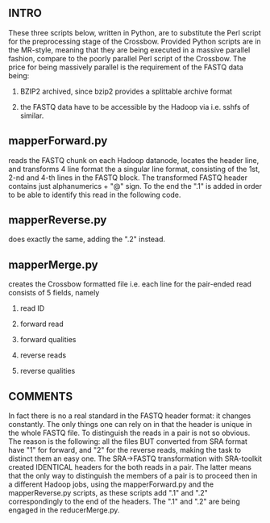 INTRO
-------------
These three scripts below, written in Python, are to substitute the Perl script for the preprocessing stage of the Crossbow.
Provided Python scripts are in the MR-style, meaning that they are being executed in a massive parallel fashion, compare to the poorly parallel  Perl script of the Crossbow.
The price for being massively parallel is the requirement of the FASTQ data being:

1) BZIP2 archived, since bzip2 provides  a splittable archive format

2) the FASTQ data have to be accessible by the Hadoop via i.e. sshfs of similar.

mapperForward.py
---------------

reads the FASTQ chunk on each Hadoop datanode, locates the header line, and transforms 4 line format the a singular line format, consisting of the 1st, 2-nd and 4-th lines in the FASTQ block.
The transformed FASTQ header contains just alphanumerics + "@" sign. To the end the ".1" is added in order to be able to identify this read in the following code.

mapperReverse.py
----------------
does exactly the  same, adding the ".2" instead.


mapperMerge.py
-----------------

creates the Crossbow formatted file i.e. each line for the pair-ended read consists of 5 fields, namely

1) read ID
2) forward read

3) forward qualities

4) reverse reads

5) reverse qualities


COMMENTS
-------------
In fact there is no a real standard in the FASTQ header format: it changes constantly.  The only things one can rely on in that the header is unique in the whole FASTQ file.
To distinguish the reads in a pair is not so obvious. The reason is the following:
all the files BUT converted from SRA format have "1" for forward, and "2" for the reverse reads, making the task to distinct them an easy one.
The SRA->FASTQ transformation with SRA-toolkit created IDENTICAL headers for the both reads in a pair.
The latter means that the only way to distinguish the members of a pair is to proceed then in a different Hadoop jobs, using the mapperForward.py and the mapperReverse.py scripts, as these scripts add  ".1" and ".2" correspondingly to  the end of the  headers. 
The ".1" and ".2" are being engaged in the reducerMerge.py.
